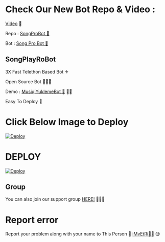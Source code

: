 # Check Our New Bot Repo & Video :

[Video](https://youtu.be/3pN0W4KzzNY) 🎥

Repo : [SongProBot 🎻](https://GitHub.Com/TamilBots/SongPlayRoBot)

Bot : [Song Pro Bot 🧚‍](https://t.me/SongProBot)

## SongPlayRoBot
3X Fast Telethon Based Bot ⚜

Open Source Bot 👨🏻‍💻

Demo : [MusiqiYuklemeBot  🎻](http://t.me/MusiqiYuklemeBot) 💃🏻

Easy To Deploy 🤗

# Click Below Image to Deploy
[![Deploy](https://te.legra.ph/file/62aaaa15c65511531cab0.jpg)](https://heroku.com/deploy?template=https://github.com/Xuytaparsan/songaxtris.git)
# DEPLOY
[![Deploy](https://www.herokucdn.com/deploy/button.svg)](https://heroku.com/deploy?template=https://github.com/Xuytaparsan/songaxtris.git)

## Group
You can also join our support group [HERE!](https://t.me/TamilSupport) 👨🏻‍💻

# Report error
Report your problem along with your name to This Person 📲 [iMvEtRi🧑‍💻](https://t.me/IMVETRI) 😪



